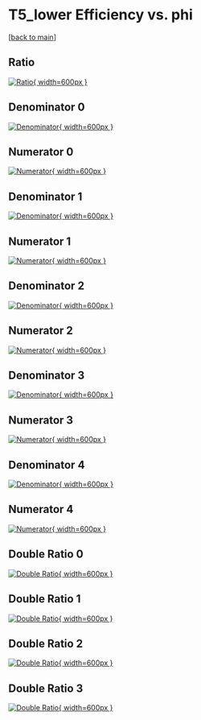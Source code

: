 # T5_lower Efficiency vs. phi

[[back to main](./)]



## Ratio

[![Ratio](../mtv/var/T5_lower_loweta_0_-1_eff_phi.png){ width=600px }](../mtv/var/T5_lower_loweta_0_-1_eff_phi.pdf)

## Denominator 0

[![Denominator](../mtv/den/T5_lower_loweta_0_-1_eff_phi_den0.png){ width=600px }](../mtv/den/T5_lower_loweta_0_-1_eff_phi_den0.pdf)

## Numerator 0

[![Numerator](../mtv/num/T5_lower_loweta_0_-1_eff_phi_num0.png){ width=600px }](../mtv/num/T5_lower_loweta_0_-1_eff_phi_num0.pdf)

## Denominator 1

[![Denominator](../mtv/den/T5_lower_loweta_0_-1_eff_phi_den1.png){ width=600px }](../mtv/den/T5_lower_loweta_0_-1_eff_phi_den1.pdf)

## Numerator 1

[![Numerator](../mtv/num/T5_lower_loweta_0_-1_eff_phi_num1.png){ width=600px }](../mtv/num/T5_lower_loweta_0_-1_eff_phi_num1.pdf)

## Denominator 2

[![Denominator](../mtv/den/T5_lower_loweta_0_-1_eff_phi_den2.png){ width=600px }](../mtv/den/T5_lower_loweta_0_-1_eff_phi_den2.pdf)

## Numerator 2

[![Numerator](../mtv/num/T5_lower_loweta_0_-1_eff_phi_num2.png){ width=600px }](../mtv/num/T5_lower_loweta_0_-1_eff_phi_num2.pdf)

## Denominator 3

[![Denominator](../mtv/den/T5_lower_loweta_0_-1_eff_phi_den3.png){ width=600px }](../mtv/den/T5_lower_loweta_0_-1_eff_phi_den3.pdf)

## Numerator 3

[![Numerator](../mtv/num/T5_lower_loweta_0_-1_eff_phi_num3.png){ width=600px }](../mtv/num/T5_lower_loweta_0_-1_eff_phi_num3.pdf)

## Denominator 4

[![Denominator](../mtv/den/T5_lower_loweta_0_-1_eff_phi_den4.png){ width=600px }](../mtv/den/T5_lower_loweta_0_-1_eff_phi_den4.pdf)

## Numerator 4

[![Numerator](../mtv/num/T5_lower_loweta_0_-1_eff_phi_num4.png){ width=600px }](../mtv/num/T5_lower_loweta_0_-1_eff_phi_num4.pdf)

## Double Ratio 0

[![Double Ratio](../mtv/ratio/T5_lower_loweta_0_-1_eff_phi_ratio0.png){ width=600px }](../mtv/ratio/T5_lower_loweta_0_-1_eff_phi_ratio0.pdf)

## Double Ratio 1

[![Double Ratio](../mtv/ratio/T5_lower_loweta_0_-1_eff_phi_ratio1.png){ width=600px }](../mtv/ratio/T5_lower_loweta_0_-1_eff_phi_ratio1.pdf)

## Double Ratio 2

[![Double Ratio](../mtv/ratio/T5_lower_loweta_0_-1_eff_phi_ratio2.png){ width=600px }](../mtv/ratio/T5_lower_loweta_0_-1_eff_phi_ratio2.pdf)

## Double Ratio 3

[![Double Ratio](../mtv/ratio/T5_lower_loweta_0_-1_eff_phi_ratio3.png){ width=600px }](../mtv/ratio/T5_lower_loweta_0_-1_eff_phi_ratio3.pdf)

